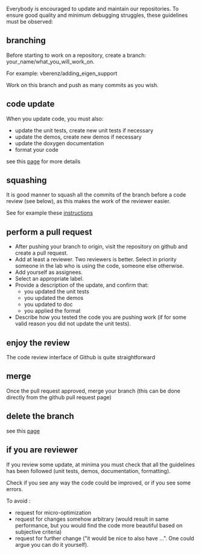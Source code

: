 Everybody is encouraged to update and maintain our repositories. To ensure good quality and minimum debugging struggles, these guidelines must be observed:

## branching

Before starting to work on a repository, create a branch: your_name/what_you_will_work_on.

For example: vberenz/adding_eigen_support

Work on this branch and push as many commits as you wish.

## code update

When you update code, you must also:

- update the unit tests, create new unit tests if necessary
- update the demos, create new demos if necessary
- update the doxygen documentation
- format your code

see this [page](07_Writing-cpp-code) for more details

## squashing

It is good manner to squash all the commits of the branch before a code review (see below), as this makes the work of the reviewer easier.

See for example these [instructions](http://gitready.com/advanced/2009/02/10/squashing-commits-with-rebase.html)

## perform a pull request 

- After pushing your branch to origin, visit the repository on github and create a pull request. 
- Add at least a reviewer. Two reviewers is better. Select in priority someone in the lab who is using the code, someone else otherwise.
- Add yourself as assignees. 
- Select an appropriate label.
- Provide a description of the update, and confirm that:
    - you updated the unit tests
    - you updated the demos
    - you updated to doc
    - you applied the format
- Describe how you tested the code you are pushing work (if for some valid reason you did not update the unit tests).

## enjoy the review

The code review interface of Github is quite straightforward

## merge

Once the pull request approved, merge your branch (this can be done directly from the github pull request page)

## delete the branch

see this [page](https://www.freecodecamp.org/news/how-to-delete-a-git-branch-both-locally-and-remotely/)

## if you are reviewer

If you review some update, at minima you must check that all the guidelines has been followed (unit tests, demos, documentation, formatting). 

Check if you see any way the code could be improved, or if you see some errors.

To avoid :
- request for micro-optimization
- request for changes somehow arbitrary (would result in same performance, but you would find the code more beautiful based on subjective criteria)
- request for further change ("it would be nice to also have ...". One could argue you can do it yourself).





